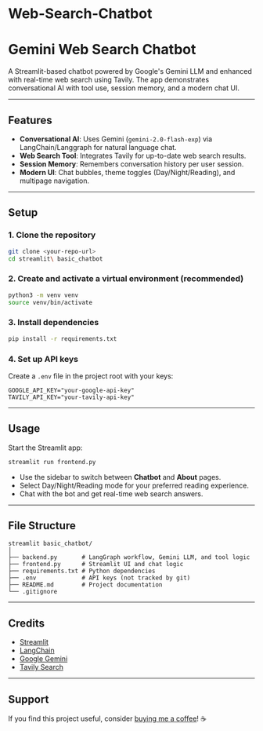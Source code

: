 # Web-Search-Chatbot
# Gemini Web Search Chatbot

A Streamlit-based chatbot powered by Google's Gemini LLM and enhanced with real-time web search using Tavily. The app demonstrates conversational AI with tool use, session memory, and a modern chat UI.

---

## Features

- **Conversational AI**: Uses Gemini (`gemini-2.0-flash-exp`) via LangChain/Langgraph for natural language chat.
- **Web Search Tool**: Integrates Tavily for up-to-date web search results.
- **Session Memory**: Remembers conversation history per user session.
- **Modern UI**: Chat bubbles, theme toggles (Day/Night/Reading), and multipage navigation.
---

## Setup

### 1. Clone the repository

```sh
git clone <your-repo-url>
cd streamlit\ basic_chatbot
```

### 2. Create and activate a virtual environment (recommended)

```sh
python3 -m venv venv
source venv/bin/activate
```

### 3. Install dependencies

```sh
pip install -r requirements.txt
```

### 4. Set up API keys

Create a `.env` file in the project root with your keys:

```
GOOGLE_API_KEY="your-google-api-key"
TAVILY_API_KEY="your-tavily-api-key"
```

---

## Usage

Start the Streamlit app:

```sh
streamlit run frontend.py
```

- Use the sidebar to switch between **Chatbot** and **About** pages.
- Select Day/Night/Reading mode for your preferred reading experience.
- Chat with the bot and get real-time web search answers.

---

## File Structure

```
streamlit basic_chatbot/
│
├── backend.py       # LangGraph workflow, Gemini LLM, and tool logic
├── frontend.py      # Streamlit UI and chat logic
├── requirements.txt # Python dependencies
├── .env             # API keys (not tracked by git)
├── README.md        # Project documentation
└── .gitignore
```

---

## Credits

- [Streamlit](https://streamlit.io/)
- [LangChain](https://python.langchain.com/)
- [Google Gemini](https://ai.google.dev/)
- [Tavily Search](https://www.tavily.com/)

---

## Support

If you find this project useful, consider [buying me a coffee](https://www.buymeacoffee.com/YOUR_USERNAME)! ☕
